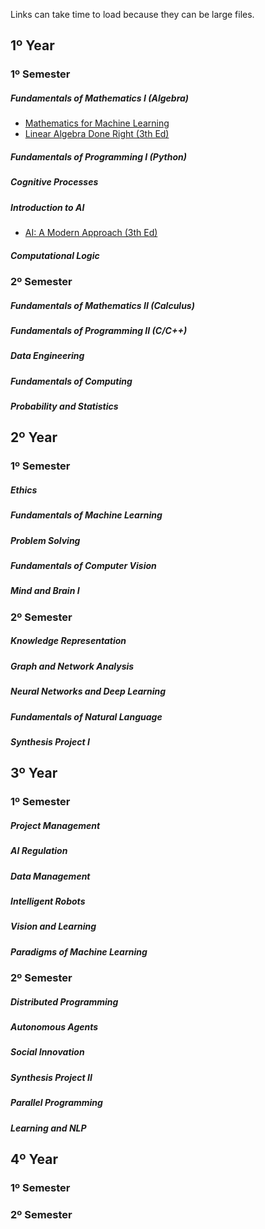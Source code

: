 Links can take time to load because they can be large files. 

## 1º Year
### 1º Semester
##### Fundamentals of Mathematics I (Algebra)
- [Mathematics for Machine Learning](https://mml-book.github.io/book/mml-book.pdf)
- [Linear Algebra Done Right (3th Ed)](http://ndl.ethernet.edu.et/bitstream/123456789/88600/1/2015_Book_LinearAlgebraDoneRight.pdf)
##### Fundamentals of Programming I (Python)
##### Cognitive Processes 
##### Introduction to AI
- [AI: A Modern Approach (3th Ed)](https://people.engr.tamu.edu/guni/csce421/files/AI_Russell_Norvig.pdf)
##### Computational Logic

### 2º Semester
##### Fundamentals of Mathematics II (Calculus)
##### Fundamentals of Programming II (C/C++)
##### Data Engineering 
##### Fundamentals of Computing
##### Probability and Statistics

## 2º Year
### 1º Semester
##### Ethics 
##### Fundamentals of Machine Learning 
##### Problem Solving 
##### Fundamentals of Computer Vision
##### Mind and Brain I

### 2º Semester
##### Knowledge Representation
##### Graph and Network Analysis 
##### Neural Networks and Deep Learning 
##### Fundamentals of Natural Language 
##### Synthesis Project I

## 3º Year
### 1º Semester 
##### Project Management  
##### AI Regulation 
##### Data Management 
##### Intelligent Robots 
##### Vision and Learning  
##### Paradigms of Machine Learning  

### 2º Semester 
##### Distributed Programming 
##### Autonomous Agents  
##### Social Innovation 
##### Synthesis Project II 
##### Parallel Programming  
##### Learning and NLP

## 4º Year
### 1º Semester
### 2º Semester

